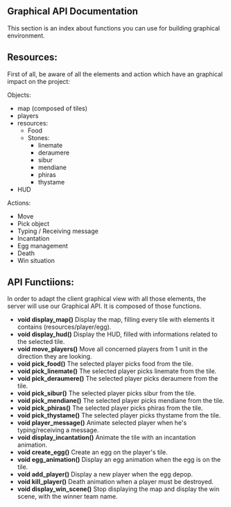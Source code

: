 ## Graphical API Documentation

This section is an index about functions you can use for building graphical environment.

## Resources:

First of all, be aware of all the elements and action which have an graphical impact on the project:

Objects:

- map (composed of tiles)
- players
- resources:
    - Food
    - Stones:
        - linemate
        - deraumere
        - sibur
        - mendiane
        - phiras
        - thystame
- HUD

Actions:

- Move
- Pick object
- Typing / Receiving message
- Incantation
- Egg management
- Death
- Win situation

## API Functiions:

In order to adapt the client graphical view with all those elements, the server will use our Graphical API.
It is composed of those functions.

- **void display_map()**
Display the map, filling every tile with elements it contains (resources/player/egg).
- **void display_hud()**
Display the HUD, filled with informations related to the selected tile.
- **void move_players()**
Move all concerned players from 1 unit in the direction they are looking.
- **void pick_food()**
The selected player picks food from the tile.
- **void pick_linemate()**
The selected player picks linemate from the tile.
- **void pick_deraumere()**
The selected player picks deraumere from the tile.
- **void pick_sibur()**
The selected player picks sibur from the tile.
- **void pick_mendiane()**
The selected player picks mendiane from the tile.
- **void pick_phiras()**
The selected player picks phiras from the tile.
- **void pick_thystame()**
The selected player picks thystame from the tile.
- **void player_message()**
Animate selected player when he's typing/receiving a message.
- **void display_incantation()**
Animate the tile with an incantation animation.
- **void create_egg()**
Create an egg on the player's tile.
- **void egg_animation()**
Display an egg animation when the egg is on the tile.
- **void add_player()**
Display a new player when the egg depop.
- **void kill_player()**
Death animation when a player must be destroyed.
- **void display_win_scene()**
Stop displaying the map and display the win scene, with the winner team name.